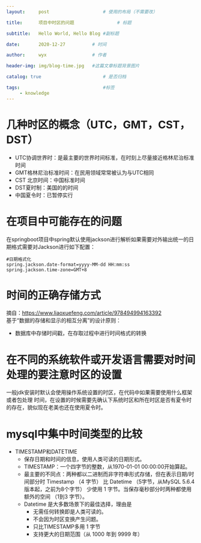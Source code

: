 ```yaml
---
layout:     post   				    # 使用的布局（不需要改）

title:      项目中时区的问题				# 标题 

subtitle:   Hello World, Hello Blog #副标题

date:       2020-12-27			# 时间

author:     wyx					# 作者

header-img: img/blog-time.jpg 	#这篇文章标题背景图片

catalog: true 						# 是否归档

tags:								#标签
     - knowledge
---
```

# 几种时区的概念（UTC，GMT，CST，DST）
* UTC协调世界时：是最主要的世界时间标准，在时刻上尽量接近格林尼治标准时间
* GMT格林尼治标准时间：在民用领域常常被认为与UTC相同
* CST 北京时间：中国标准时间
* DST夏时制：美国的的时间   
* 中国夏令时：已暂停实行
# 在项目中可能存在的问题
在springboot项目中spring默认使用jackson进行解析如果需要对外输出统一的日期格式需要对Jackson进行如下配置：
``` #jackson
#日期格式化
spring.jackson.date-format=yyyy-MM-dd HH:mm:ss
spring.jackson.time-zone=GMT+8
```
# 时间的正确存储方式
摘自：https://www.liaoxuefeng.com/article/978494994163392   
基于“数据的存储和显示的相互分离”的设计原则：
* 数据库中存储时间戳，在存取过程中进行时间格式的转换
# 在不同的系统软件或开发语言需要对时间处理的要注意时区的设置
  一般jdk安装时默认会使用操作系统设置的时区，在代码中如果需要使用什么框架或者包处理 
时间，在设置的时候需要先确认下系统时区和所在时区是否有夏令时的存在，貌似现在老美也还在使用夏令时。
# mysql中集中时间类型的比较
* TIMESTAMP和DATETIME
  * 保存日期和时间的信息，使用人类可读的日期形式。
  * TIMESTAMP：一个四字节的整数，从1970-01-01 00:00:00开始算起。
  * 最主要的不同点：两种都以二进制而非字符串形式存储，但在表示日期/时间部分时 Timestamp （4 字节） 比 Datetime （5字节，从MySQL 5.6.4版本起，之前为8个字节） 少使用 1 字节。当保存毫秒部分时两种都使用额外的空间 （1到3 字节）。
  * Datetime 是大多数场景下的最佳选择，理由是
    * 无需任何转换即是人类可读的。
    * 不会因为时区变换产生问题。
    * 只比TIMESTAMP多用 1 字节
    * 支持更大的日期范围（从 1000 年到 9999 年）